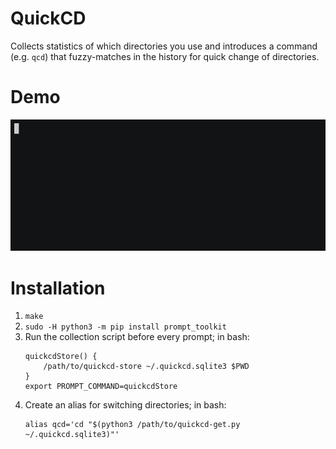 # QuickCD

Collects statistics of which directories you use and introduces a command (e.g. `qcd`) that fuzzy-matches in the history for quick change of directories.

# Demo
![Screenshot](quickcd-demo.gif)

# Installation
1. `make`
1. `sudo -H python3 -m pip install prompt_toolkit`
1. Run the collection script before every prompt; in bash:
   ```
   quickcdStore() {
       /path/to/quickcd-store ~/.quickcd.sqlite3 $PWD
   }
   export PROMPT_COMMAND=quickcdStore
   ```
1. Create an alias for switching directories; in bash:
   ```
   alias qcd='cd "$(python3 /path/to/quickcd-get.py ~/.quickcd.sqlite3)"'
   ```

